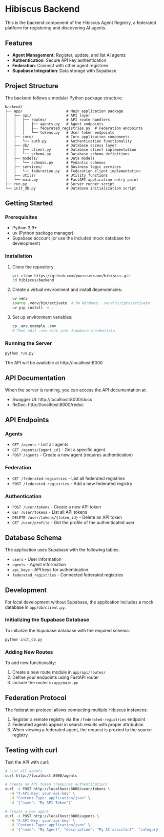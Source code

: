 # Hibiscus Backend

This is the backend component of the Hibiscus Agent Registry, a federated platform for registering and discovering AI agents.

## Features

- **Agent Management**: Register, update, and list AI agents
- **Authentication**: Secure API key authentication
- **Federation**: Connect with other agent registries
- **Supabase Integration**: Data storage with Supabase

## Project Structure

The backend follows a modular Python package structure:

```
backend/
├── app/                    # Main application package
│   ├── api/                # API layer
│   │   ├── routes/         # API route handlers
│   │   │   ├── agents.py   # Agent endpoints
│   │   │   ├── federated_registries.py  # Federation endpoints
│   │   │   └── tokens.py   # User token endpoints
│   ├── core/               # Core application components
│   │   └── auth.py         # Authentication functionality
│   ├── db/                 # Database access layer
│   │   ├── client.py       # Database client implementation
│   │   └── schema.py       # Database schema definitions
│   ├── models/             # Data models
│   │   └── schemas.py      # Pydantic schemas
│   ├── services/           # Business logic services
│   │   └── federation.py   # Federation client implementation
│   ├── utils/              # Utility functions
│   └── main.py             # FastAPI application entry point
├── run.py                  # Server runner script
└── init_db.py              # Database initialization script
```

## Getting Started

### Prerequisites

- Python 3.9+
- uv (Python package manager)
- Supabase account (or use the included mock database for development)

### Installation

1. Clone the repository:
   ```bash
   git clone https://github.com/yourusername/hibiscus.git
   cd hibiscus/backend
   ```

2. Create a virtual environment and install dependencies:
   ```bash
   uv venv
   source .venv/bin/activate  # On Windows: .venv\Scripts\activate
   uv pip install -e .
   ```

3. Set up environment variables:
   ```bash
   cp .env.example .env
   # Then edit .env with your Supabase credentials
   ```

### Running the Server

```bash
python run.py
```

The API will be available at http://localhost:8000

## API Documentation

When the server is running, you can access the API documentation at:
- Swagger UI: http://localhost:8000/docs
- ReDoc: http://localhost:8000/redoc

## API Endpoints

### Agents

- `GET /agents` - List all agents
- `GET /agents/{agent_id}` - Get a specific agent
- `POST /agents` - Create a new agent (requires authentication)

### Federation

- `GET /federated-registries` - List all federated registries
- `POST /federated-registries` - Add a new federated registry

### Authentication

- `POST /user/tokens` - Create a new API token
- `GET /user/tokens` - List all API tokens
- `DELETE /user/tokens/{token_id}` - Delete an API token
- `GET /user/profile` - Get the profile of the authenticated user

## Database Schema

The application uses Supabase with the following tables:

- `users` - User information
- `agents` - Agent information
- `api_keys` - API keys for authentication
- `federated_registries` - Connected federated registries

## Development

For local development without Supabase, the application includes a mock database in `app/db/client.py`.

### Initializing the Supabase Database

To initialize the Supabase database with the required schema:

```bash
python init_db.py
```

### Adding New Routes

To add new functionality:

1. Create a new route module in `app/api/routes/`
2. Define your endpoints using FastAPI router
3. Include the router in `app/main.py`

## Federation Protocol

The federation protocol allows connecting multiple Hibiscus instances:

1. Register a remote registry via the `/federated-registries` endpoint
2. Federated agents appear in search results with proper attribution
3. When viewing a federated agent, the request is proxied to the source registry

## Testing with curl

Test the API with curl:

```bash
# List all agents
curl http://localhost:8000/agents

# Create an API token (requires authentication)
curl -X POST http://localhost:8000/user/tokens \
  -H "X-API-Key: your-api-key" \
  -H "Content-Type: application/json" \
  -d '{"name": "My API Token"}'

# Create a new agent
curl -X POST http://localhost:8000/agents \
  -H "X-API-Key: your-api-key" \
  -H "Content-Type: application/json" \
  -d '{"name": "My Agent", "description": "My AI assistant", "category": "assistant", "capabilities": ["text", "search"]}'
```
